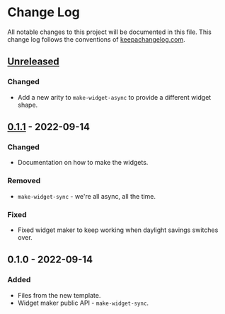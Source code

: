 # Change Log
All notable changes to this project will be documented in this file. This change log follows the conventions of [keepachangelog.com](http://keepachangelog.com/).

## [Unreleased]
### Changed
- Add a new arity to `make-widget-async` to provide a different widget shape.

## [0.1.1] - 2022-09-14
### Changed
- Documentation on how to make the widgets.

### Removed
- `make-widget-sync` - we're all async, all the time.

### Fixed
- Fixed widget maker to keep working when daylight savings switches over.

## 0.1.0 - 2022-09-14
### Added
- Files from the new template.
- Widget maker public API - `make-widget-sync`.

[Unreleased]: https://sourcehost.site/your-name/smol_db/compare/0.1.1...HEAD
[0.1.1]: https://sourcehost.site/your-name/smol_db/compare/0.1.0...0.1.1
